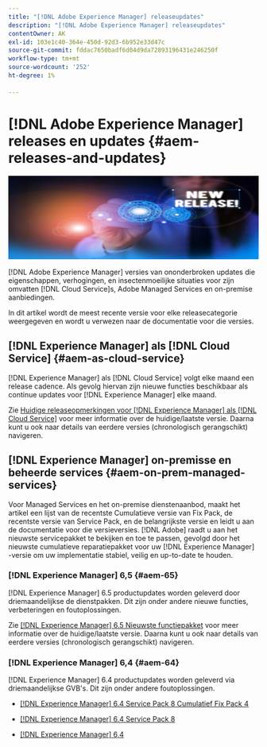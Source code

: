 ```yaml
---
title: "[!DNL Adobe Experience Manager] releaseupdates"
description: "[!DNL Adobe Experience Manager] releaseupdates"
contentOwner: AK
exl-id: 103e1c40-364e-450d-92d3-6b952e33d47c
source-git-commit: fddac7650badf6d04d9da72893196431e246250f
workflow-type: tm+mt
source-wordcount: '252'
ht-degree: 1%

---
```


# [!DNL Adobe Experience Manager] releases en updates {#aem-releases-and-updates}

![[!DNL Experience Manager] nieuwe releases](assets/new-aem-releases1.jpeg)

[!DNL Adobe Experience Manager] versies van ononderbroken updates die eigenschappen, verhogingen, en insectenmoeilijke situaties voor zijn omvatten [!DNL Cloud Service]s, Adobe Managed Services en on-premise aanbiedingen.

In dit artikel wordt de meest recente versie voor elke releasecategorie weergegeven en wordt u verwezen naar de documentatie voor die versies.

## [!DNL Experience Manager] als [!DNL Cloud Service] {#aem-as-cloud-service}

[!DNL Experience Manager] als [!DNL Cloud Service] volgt elke maand een release cadence. Als gevolg hiervan zijn nieuwe functies beschikbaar als continue updates voor [!DNL Experience Manager] elke maand.

Zie [Huidige releaseopmerkingen voor [!DNL Experience Manager] als [!DNL Cloud Service]](https://experienceleague.adobe.com/docs/experience-manager-cloud-service/release-notes/release-notes/release-notes-current.html) voor meer informatie over de huidige/laatste versie. Daarna kunt u ook naar details van eerdere versies (chronologisch gerangschikt) navigeren.

## [!DNL Experience Manager] on-premisse en beheerde services {#aem-on-prem-managed-services}

Voor Managed Services en het on-premise dienstenaanbod, maakt het artikel een lijst van de recentste Cumulatieve versie van Fix Pack, de recentste versie van Service Pack, en de belangrijkste versie en leidt u aan de documentatie voor die versieversies. [!DNL Adobe] raadt u aan het nieuwste servicepakket te bekijken en toe te passen, gevolgd door het nieuwste cumulatieve reparatiepakket voor uw [!DNL Experience Manager] -versie om uw implementatie stabiel, veilig en up-to-date te houden.

### [!DNL Experience Manager] 6,5 {#aem-65}

[!DNL Experience Manager] 6.5 productupdates worden geleverd door driemaandelijkse de dienstpakken. Dit zijn onder andere nieuwe functies, verbeteringen en foutoplossingen.

Zie [[!DNL Experience Manager] 6.5 Nieuwste functiepakket](https://experienceleague.adobe.com/docs/experience-manager-65/release-notes/release-notes.html) voor meer informatie over de huidige/laatste versie. Daarna kunt u ook naar details van eerdere versies (chronologisch gerangschikt) navigeren.

### [!DNL Experience Manager] 6,4 {#aem-64}

[!DNL Experience Manager] 6.4 productupdates worden geleverd via driemaandelijkse GVB&#39;s. Dit zijn onder andere foutoplossingen.

* [[!DNL Experience Manager] 6.4 Service Pack 8 Cumulatief Fix Pack 4](https://experienceleague.adobe.com/docs/experience-manager-64/release-notes/cfp-release-notes.html)

* [[!DNL Experience Manager] 6.4 Service Pack 8](https://experienceleague.adobe.com/docs/experience-manager-64/release-notes/sp-release-notes.html)

* [[!DNL Experience Manager] 6,4](https://experienceleague.adobe.com/docs/experience-manager-64/release-notes/release-notes.html)
